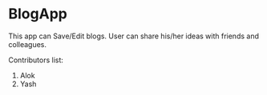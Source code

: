 # BlogApp
This app can Save/Edit blogs. User can share his/her ideas with friends and colleagues.

Contributors list:
1. Alok
2. Yash
